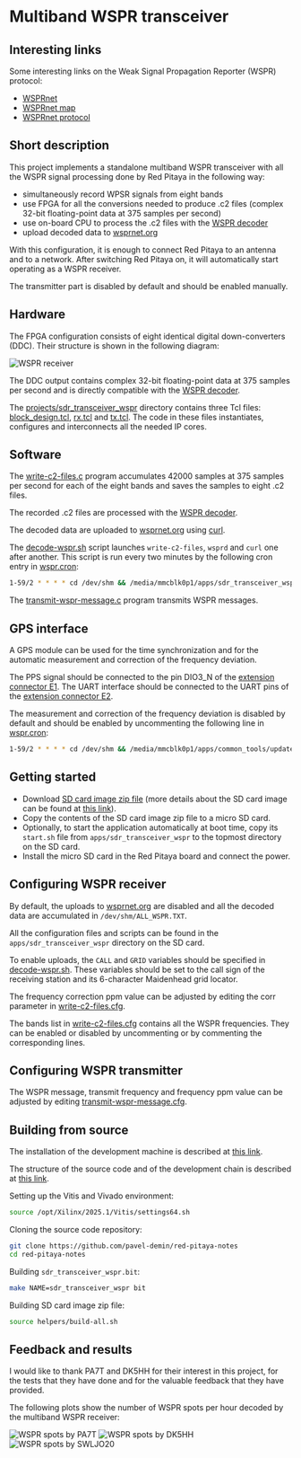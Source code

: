 # Multiband WSPR transceiver

## Interesting links

Some interesting links on the Weak Signal Propagation Reporter (WSPR) protocol:

- [WSPRnet](https://wsprnet.org)
- [WSPRnet map](https://wsprnet.org/drupal/wsprnet/map)
- [WSPRnet protocol](https://wsprnet.org/automate.txt)

## Short description

This project implements a standalone multiband WSPR transceiver with all the WSPR signal processing done by Red Pitaya in the following way:

- simultaneously record WPSR signals from eight bands
- use FPGA for all the conversions needed to produce .c2 files (complex 32-bit floating-point data at 375 samples per second)
- use on-board CPU to process the .c2 files with the [WSPR decoder](https://github.com/pavel-demin/wsprd)
- upload decoded data to [wsprnet.org](https://wsprnet.org)

With this configuration, it is enough to connect Red Pitaya to an antenna and to a network. After switching Red Pitaya on, it will automatically start operating as a WSPR receiver.

The transmitter part is disabled by default and should be enabled manually.

## Hardware

The FPGA configuration consists of eight identical digital down-converters (DDC). Their structure is shown in the following diagram:

![WSPR receiver](/img/sdr-receiver-wspr.png)

The DDC output contains complex 32-bit floating-point data at 375 samples per second and is directly compatible with the [WSPR decoder](https://github.com/pavel-demin/wsprd).

The [projects/sdr_transceiver_wspr]($source$/projects/sdr_transceiver_wspr) directory contains three Tcl files: [block_design.tcl]($source$/projects/sdr_transceiver_wspr/block_design.tcl), [rx.tcl]($source$/projects/sdr_transceiver_wspr/rx.tcl) and [tx.tcl]($source$/projects/sdr_transceiver_wspr/tx.tcl). The code in these files instantiates, configures and interconnects all the needed IP cores.

## Software

The [write-c2-files.c]($source$/projects/sdr_transceiver_wspr/app/write-c2-files.c) program accumulates 42000 samples at 375 samples per second for each of the eight bands and saves the samples to eight .c2 files.

The recorded .c2 files are processed with the [WSPR decoder](https://github.com/pavel-demin/wsprd).

The decoded data are uploaded to [wsprnet.org](https://wsprnet.org) using [curl](https://curl.haxx.se).

The [decode-wspr.sh]($source$/projects/sdr_transceiver_wspr/app/decode-wspr.sh) script launches `write-c2-files`, `wsprd` and `curl` one after another. This script is run every two minutes by the following cron entry in [wspr.cron]($source$/projects/sdr_transceiver_wspr/app/wspr.cron):

```bash
1-59/2 * * * * cd /dev/shm && /media/mmcblk0p1/apps/sdr_transceiver_wspr/decode-wspr.sh >> decode-wspr.log 2>&1 &
```

The [transmit-wspr-message.c]($source$/projects/sdr_transceiver_wspr/app/transmit-wspr-message.c) program transmits WSPR messages.

## GPS interface

A GPS module can be used for the time synchronization and for the automatic measurement and correction of the frequency deviation.

The PPS signal should be connected to the pin DIO3_N of the [extension connector E1](https://redpitaya.readthedocs.io/en/latest/developerGuide/hardware/ORIG_GEN/125-14/top.html#extension-connector-e1). The UART interface should be connected to the UART pins of the [extension connector E2](https://redpitaya.readthedocs.io/en/latest/developerGuide/hardware/ORIG_GEN/125-14/top.html#extension-connector-e2).

The measurement and correction of the frequency deviation is disabled by default and should be enabled by uncommenting the following line in [wspr.cron]($source$/projects/sdr_transceiver_wspr/app/wspr.cron):

```bash
1-59/2 * * * * cd /dev/shm && /media/mmcblk0p1/apps/common_tools/update-corr.sh 125 >> update-corr.log 2>&1 &
```

## Getting started

- Download [SD card image zip file]($release_image$) (more details about the SD card image can be found at [this link](/alpine/)).
- Copy the contents of the SD card image zip file to a micro SD card.
- Optionally, to start the application automatically at boot time, copy its `start.sh` file from `apps/sdr_transceiver_wspr` to the topmost directory on the SD card.
- Install the micro SD card in the Red Pitaya board and connect the power.

## Configuring WSPR receiver

By default, the uploads to [wsprnet.org](https://wsprnet.org) are disabled and all the decoded data are accumulated in `/dev/shm/ALL_WSPR.TXT`.

All the configuration files and scripts can be found in the `apps/sdr_transceiver_wspr` directory on the SD card.

To enable uploads, the `CALL` and `GRID` variables should be specified in [decode-wspr.sh]($source$/projects/sdr_transceiver_wspr/app/decode-wspr.sh#L4-L5). These variables should be set to the call sign of the receiving station and its 6-character Maidenhead grid locator.

The frequency correction ppm value can be adjusted by editing the corr parameter in [write-c2-files.cfg]($source$/projects/sdr_transceiver_wspr/app/write-c2-files.cfg).

The bands list in [write-c2-files.cfg]($source$/projects/sdr_transceiver_wspr/app/write-c2-files.cfg) contains all the WSPR frequencies. They can be enabled or disabled by uncommenting or by commenting the corresponding lines.

## Configuring WSPR transmitter

The WSPR message, transmit frequency and frequency ppm value can be adjusted by editing [transmit-wspr-message.cfg]($source$/projects/sdr_transceiver_wspr/app/transmit-wspr-message.cfg).

## Building from source

The installation of the development machine is described at [this link](/development-machine/).

The structure of the source code and of the development chain is described at [this link](/led-blinker/).

Setting up the Vitis and Vivado environment:

```bash
source /opt/Xilinx/2025.1/Vitis/settings64.sh
```

Cloning the source code repository:

```bash
git clone https://github.com/pavel-demin/red-pitaya-notes
cd red-pitaya-notes
```

Building `sdr_transceiver_wspr.bit`:

```bash
make NAME=sdr_transceiver_wspr bit
```

Building SD card image zip file:

```bash
source helpers/build-all.sh
```

## Feedback and results

I would like to thank PA7T and DK5HH for their interest in this project, for the tests that they have done and for the valuable feedback that they have provided.

The following plots show the number of WSPR spots per hour decoded by the multiband WSPR receiver:

![WSPR spots by PA7T](/img/wspr-spots-PA7T.png)
![WSPR spots by DK5HH](/img/wspr-spots-DK5HH.png)
![WSPR spots by SWLJO20](/img/wspr-spots-SWLJO20.png)
